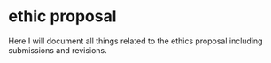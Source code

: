 # ethic proposal 
Here I will document all things related to the ethics proposal including submissions and revisions.
